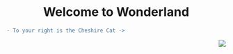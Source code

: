 <h1 align="center"> Welcome to Wonderland </h1>

```diff
- To your right is the Cheshire Cat ->
```

<a href="/cheshire/Cheshire.jpg">
  <img align="right" src="https://www.alice-in-wonderland.net/wp-content/uploads/cheshire-cat-4.jpg">
</a>
